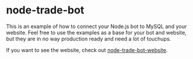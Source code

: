 # node-trade-bot
This is an example of how to connect your Node.js bot to MySQL and your website. Feel free to use the examples as a base for your bot and website, but they are in no way production ready and need a lot of touchups. 

If you want to see the website, check out [node-trade-bot-website](https://github.com/andrewda/node-trade-bot-website).
